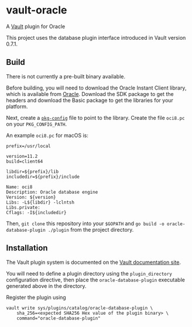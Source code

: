 # vault-oracle
A [Vault](https://www.vaultproject.io) plugin for Oracle

This project uses the database plugin interface introduced in Vault version 0.7.1.

## Build

There is not currently a pre-built binary available.

Before building, you will need to download the Oracle Instant Client library, which is available from [Oracle](http://www.oracle.com/technetwork/database/features/instant-client/index-097480.html). Download the SDK package to get the headers and download the Basic package to get the libraries for your platform.

Next, create a [`pkg-config`](https://www.freedesktop.org/wiki/Software/pkg-config/) file to point to the library. Create the file `oci8.pc` on your `PKG_CONFIG_PATH`.

An example `oci8.pc` for macOS is:

```
prefix=/usr/local

version=11.2
build=client64

libdir=${prefix}/lib
includedir=${prefix}/include

Name: oci8
Description: Oracle database engine
Version: ${version}
Libs: -L${libdir} -lclntsh
Libs.private:
Cflags: -I${includedir}
```

Then, `git clone` this repository into your `$GOPATH` and `go build -o oracle-database-plugin ./plugin` from the project directory.

## Installation

The Vault plugin system is documented on the [Vault documentation site](https://www.vaultproject.io/docs/internals/plugins.html).

You will need to define a plugin directory using the `plugin_directory` configuration directive, then place the `oracle-database-plugin` executable generated above in the directory.

Register the plugin using

```
vault write sys/plugins/catalog/oracle-database-plugin \ 
    sha_256=<expected SHA256 Hex value of the plugin binary> \
    command="oracle-database-plugin"
```
